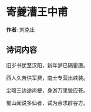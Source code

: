 # 寄夔漕王中甫

**作者**: 刘克庄

## 诗词内容

旧岁书犹至汉阳，新年梦已隔瞿唐。

西人久苦供军费，南士专营出峡装。

尘暗三边途尚梗，身游万里鬓应苍。

蜀山闻说多仙者，试为余求辟谷方。

